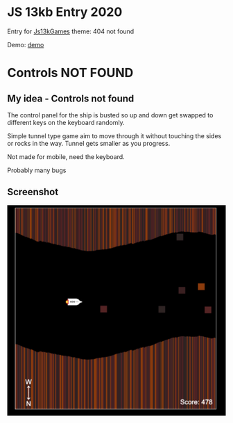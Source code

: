 # JS 13kb Entry 2020

Entry for [Js13kGames](https://js13kgames.com/) theme: 404 not found

Demo: [demo](https://runningdeveloper.github.io/js13k2020/)

# Controls NOT FOUND

## My idea - Controls not found

The control panel for the ship is busted so up and down get swapped to different keys on the keyboard randomly.

Simple tunnel type game aim to move through it without touching the sides or rocks in the way. Tunnel gets smaller as you progress.

Not made for mobile, need the keyboard.

Probably many bugs

## Screenshot

![screenshot](screen1.jpg)